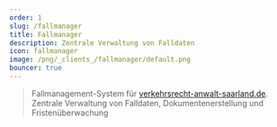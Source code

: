 ```yaml
---
order: 1
slug: /fallmanager
title: Fallmanager
description: Zentrale Verwaltung von Falldaten
icon: fallmanager
image: /png/_clients_/fallmanager/default.png
bouncer: true
---
```


> Fallmanagement-System für [verkehrsrecht-anwalt-saarland.de](https://verkehrsrecht-anwalt-saarland.de). Zentrale Verwaltung von Falldaten, Dokumentenerstellung und Fristenüberwachung
